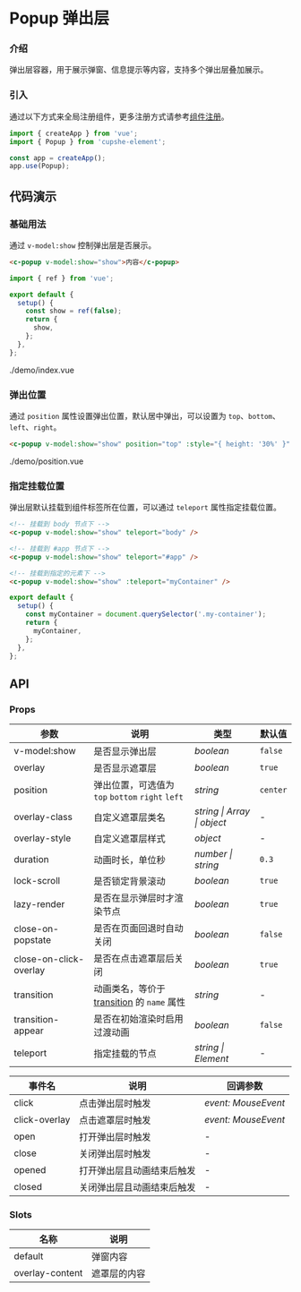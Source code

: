 # Popup 弹出层

### 介绍

弹出层容器，用于展示弹窗、信息提示等内容，支持多个弹出层叠加展示。

### 引入

通过以下方式来全局注册组件，更多注册方式请参考[组件注册](#/zh-CN/advanced-usage#zu-jian-zhu-ce)。

```js
import { createApp } from 'vue';
import { Popup } from 'cupshe-element';

const app = createApp();
app.use(Popup);
```

## 代码演示

### 基础用法

通过 `v-model:show` 控制弹出层是否展示。

```html
<c-popup v-model:show="show">内容</c-popup>
```

```js
import { ref } from 'vue';

export default {
  setup() {
    const show = ref(false);
    return {
      show,
    };
  },
};
```

<demo-code>./demo/index.vue</demo-code>

### 弹出位置

通过 `position` 属性设置弹出位置，默认居中弹出，可以设置为 `top`、`bottom`、`left`、`right`。

```html
<c-popup v-model:show="show" position="top" :style="{ height: '30%' }" />
```

<demo-code>./demo/position.vue</demo-code>

### 指定挂载位置

弹出层默认挂载到组件标签所在位置，可以通过 `teleport` 属性指定挂载位置。

```html
<!-- 挂载到 body 节点下 -->
<c-popup v-model:show="show" teleport="body" />

<!-- 挂载到 #app 节点下 -->
<c-popup v-model:show="show" teleport="#app" />

<!-- 挂载到指定的元素下 -->
<c-popup v-model:show="show" :teleport="myContainer" />
```

```js
export default {
  setup() {
    const myContainer = document.querySelector('.my-container');
    return {
      myContainer,
    };
  },
};
```

## API

### Props

| 参数                   | 说明                                                                                                          | 类型                        | 默认值      |
| ---------------------- | ------------------------------------------------------------------------------------------------------------- | --------------------------- | ----------- |
| v-model:show           | 是否显示弹出层                                                                                                | _boolean_                   | `false`     |
| overlay                | 是否显示遮罩层                                                                                                | _boolean_                   | `true`      |
| position               | 弹出位置，可选值为 `top` `bottom` `right` `left`                                                              | _string_                    | `center`    |
| overlay-class          | 自定义遮罩层类名                                                                                              | _string \| Array \| object_ | -           |
| overlay-style          | 自定义遮罩层样式                                                                                              | _object_                    | -           |
| duration               | 动画时长，单位秒                                                                                              | _number \| string_          | `0.3`       |
| lock-scroll            | 是否锁定背景滚动                                                                                              | _boolean_                   | `true`      |
| lazy-render            | 是否在显示弹层时才渲染节点                                                                                    | _boolean_                   | `true`      |
| close-on-popstate      | 是否在页面回退时自动关闭                                                                                      | _boolean_                   | `false`     |
| close-on-click-overlay | 是否在点击遮罩层后关闭                                                                                        | _boolean_                   | `true`      |
| transition             | 动画类名，等价于 [transition](https://v3.cn.vuejs.org/api/built-in-components.html#transition) 的 `name` 属性 | _string_                    | -           |
| transition-appear      | 是否在初始渲染时启用过渡动画                                                                                  | _boolean_                   | `false`     |
| teleport               | 指定挂载的节点                                                                                                | _string \| Element_         | -           |

| 事件名           | 说明                       | 回调参数            |
| ---------------- | -------------------------- | ------------------- |
| click            | 点击弹出层时触发           | _event: MouseEvent_ |
| click-overlay    | 点击遮罩层时触发           | _event: MouseEvent_ |
| open             | 打开弹出层时触发           | -                   |
| close            | 关闭弹出层时触发           | -                   |
| opened           | 打开弹出层且动画结束后触发 | -                   |
| closed           | 关闭弹出层且动画结束后触发 | -                   |

### Slots

| 名称                      | 说明         |
| ------------------------- | ------------ |
| default                   | 弹窗内容     |
| overlay-content           | 遮罩层的内容 |
